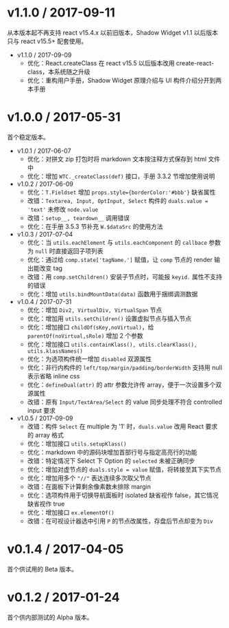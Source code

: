 v1.1.0 / 2017-09-11
============

从本版本起不再支持 react v15.4.x 以前旧版本，Shadow Widget v1.1 以后版本只与 react v15.5+ 配套使用。

  * v1.1.0 / 2017-09-09
    - 优化：React.createClass 在 react v15.5 以后版本改用 create-react-class，本系统随之升级
    - 优化：重构用户手册，Shadow Widget 原理介绍与 UI 构件介绍分开到两本手册

v1.0.0 / 2017-05-31
============

首个稳定版本。

  * v1.0.1 / 2017-06-07
    - 优化：对拼文 zip 打包时将 markdown 文本按注释方式保存到 html 文件中
    - 优化：增加 `WTC._createClass(def)` 接口，手册 3.3.2 节增加使用说明
  * v1.0.2 / 2017-06-09
    - 优化：`T.Fieldset` 增加 `props.style={borderColor:'#bbb'}` 缺省属性
    - 改错：`Textarea, Input, OptInput, Select` 构件的 `duals.value = 'text'` 未修改 `node.value`
    - 改错：`setup__, teardown__` 调用错误
    - 优化：在手册 3.5.3 节补充 `W.$dataSrc` 的使用方法
  * v1.0.3 / 2017-07-04
    - 优化：当 `utils.eachElement` 与 `utils.eachComponent` 的 `callbace` 参数为 `null` 时直接返回子项列表
    - 优化：通过给 `comp.state['tagName.']` 赋值，让 `comp` 节点的 render 输出能改变 tag
    - 改错：用 `comp.setChildren()` 安装子节点时，可能报 `keyid.` 属性不支持的错误
    - 优化：增加 `utils.bindMountData(data)` 函数用于捆绑调测数据
  * v1.0.4 / 2017-07-31
    - 优化：增加 `Div2, VirtualDiv, VirtualSpan` 节点 
    - 优化：增加用 `utils.setChildren()` 设置虚拟节点与插入节点
    - 优化：增加接口 `childOf(sKey,noVirtual)`，给 `parentOf(noVirtual,sRole)` 增加 2 个参数
    - 优化：增加接口 `utils.containKlass(), utils.clearKlass(), utils.klassNames()`
    - 优化：为选项构件统一增加 `disabled` 双源属性
    - 优化：非行内构件的 `left/top/margin/padding/borderWidth` 支持用 null 表示省略 inline css
    - 优化：`defineDual(attr)` 的 attr 参数允许传 array，便于一次设置多个双源属性
    - 改错：原有 `Input/TextArea/Select` 的 value 同步处理不符合 controlled input 要求
  * v1.0.5 / 2017-09-09
    - 改错：构件 `Select` 在 multiple 为 '1' 时，`duals.value` 改用 React 要求的 array 格式
    - 优化：增加接口 `utils.setupKlass()`
    - 优化：markdown 中的源码块增加首部行号与指定高亮行的功能
    - 改错：特定情况下 Select 下 Option 的 `selected` 未被正确同步
    - 优化：增加对虚节点的 `duals.style = value` 赋值，将转接至其下实节点
    - 优化：增加用多个 `"//"` 表达连续多次取父节点
    - 改错：在面板下计算剩余像素数未排除 margin
    - 优化：选项构件用于切换导航面板时 isolated 缺省视作 false，其它情况缺省视作 true 
    - 优化：增加接口 `ex.elementOf()`
    - 改错：在可视设计器选中引用 `P` 的节点改属性，存盘后节点却变为 `Div`

v0.1.4 / 2017-04-05
============

首个供试用的 Beta 版本。

v0.1.2 / 2017-01-24
============

首个供内部测试的 Alpha 版本。
